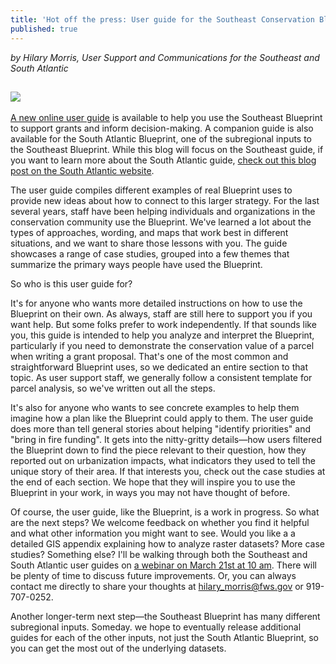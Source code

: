 ```yaml
---
title: 'Hot off the press: User guide for the Southeast Conservation Blueprint!'
published: true
---
```

_by Hilary Morris, User Support and Communications for the Southeast and South Atlantic_

[![]({{site.baseurl}}/images/SoutheastUserGuideCover.jpg)](https://www.sciencebase.gov/catalog/file/get/5c81380ce4b0938824476207?name=SoutheastBlueprintUserGuide.pdf)
----

[A new online user guide](https://www.sciencebase.gov/catalog/file/get/5c81380ce4b0938824476207?name=SoutheastBlueprintUserGuide.pdf) is available to help you use the Southeast Blueprint to support grants and inform decision-making. A companion guide is also available for the South Atlantic Blueprint, one of the subregional inputs to the Southeast Blueprint. While this blog will focus on the Southeast guide, if you want to learn more about the South Atlantic guide, [check out this blog post on the South Atlantic website](https://www.southatlanticlcc.org/2019/03/07/hot-off-the-press-user-guides-for-the-south-atlantic-and-southeast-conservation-blueprints/).

The user guide compiles different examples of real Blueprint uses to provide new ideas about how to connect to this larger strategy. For the last several years, staff have been helping individuals and organizations in the conservation community use the Blueprint. We've learned a lot about the types of approaches, wording, and maps that work best in different situations, and we want to share those lessons with you. The guide showcases a range of case studies, grouped into a few themes that summarize the primary ways people have used the Blueprint.

So who is this user guide for?

It's for anyone who wants more detailed instructions on how to use the Blueprint on their own. As always, staff are still here to support you if you want help. But some folks prefer to work independently. If that sounds like you, this guide is intended to help you analyze and interpret the Blueprint, particularly if you need to demonstrate the conservation value of a parcel when writing a grant proposal. That's one of the most common and straightforward Blueprint uses, so we dedicated an entire section to that topic. As user support staff, we generally follow a consistent template for parcel analysis, so we've written out all the steps.

It's also for anyone who wants to see concrete examples to help them imagine how a plan like the Blueprint could apply to them. The user guide does more than tell general stories about helping "identify priorities" and "bring in fire funding". It gets into the nitty-gritty details—how users filtered the Blueprint down to find the piece relevant to their question, how they reported out on urbanization impacts, what indicators they used to tell the unique story of their area. If that interests you, check out the case studies at the end of each section. We hope that they will inspire you to use the Blueprint in your work, in ways you may not have thought of before.

Of course, the user guide, like the Blueprint, is a work in progress. So what are the next steps? We welcome feedback on whether you find it helpful and what other information you might want to see. Would you like a a detailed GIS appendix explaining how to analyze raster datasets? More case studies? Something else? I'll be walking through both the Southeast and South Atlantic user guides on [a webinar on March 21st at 10 am](https://www.southatlanticlcc.org/event/third-thursday-web-forum-an-online-guide-to-using-the-southeast-and-south-atlantic-blueprints/). There will be plenty of time to discuss future improvements. Or, you can always contact me directly to share your thoughts at hilary_morris@fws.gov or 919-707-0252.

Another longer-term next step—the Southeast Blueprint has many different subregional inputs. Someday. we hope to eventually release additional guides for each of the other inputs, not just the South Atlantic Blueprint, so you can get the most out of the underlying datasets.
